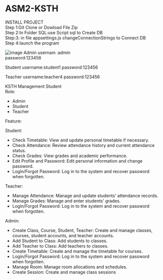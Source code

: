 # ASM2-KSTH
INSTALL PROJECT </br>
Step 1:Git Clone or Dowload File Zip</br>
Step 2:In Folder SQL:use Script sql to Create DB </br>
Step:3: in file appsettings.js changeConnectionStrings to Connect DB</br>
Step 4:launch the program

![image](https://github.com/user-attachments/assets/46c9db8f-fb2d-49b2-9d54-67dd59e069a3)
Admin
usernam :admin  
password:123456

Student
username:student1
password:123456

Teacher
username:teacher4 
password:123456

KSTH Management Student </br>
Role:</br>
+ Admin
+ Student
+ Teacher

Feature:</br>

Student:

+ Check Timetable: View and update personal timetable if necessary.
+ Check Attendance: Review attendance history and current attendance status.
+ Check Grades: View grades and academic performance.
+ Edit Profile and Password: Edit personal information and change password.
+ Login/Forgot Password: Log in to the system and recover password when forgotten.
  
Teacher:
+ Manage Attendance: Manage and update students' attendance records.
+ Manage Grades: Manage and enter students' grades.
+ Login/Forgot Password: Log in to the system and recover password when forgotten.

  
Admin:
+ Create Class, Course, Student, Teacher: Create and manage classes, courses, student accounts, and teacher accounts.
+ Add Student to Class: Add students to classes.
+ Add Teacher to Class: Add teachers to classes.
+ Create Timetable: Create and manage the timetable for courses.
+ Login/Forgot Password: Log in to the system and recover password when forgotten.
+ Manage Room: Manage room allocations and schedules.
+ Create Session: Create and manage class sessions
